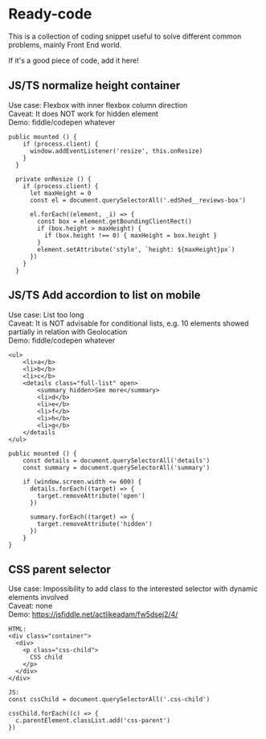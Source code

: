 # Ready-code
This is a collection of coding snippet useful to solve different common problems, mainly Front End world.

If it's a good piece of code, add it here!

## JS/TS normalize height container

Use case: Flexbox with inner flexbox column direction<br>
Caveat: It does NOT work for hidden element<br>
Demo: fiddle/codepen whatever

```
public mounted () {
    if (process.client) {
      window.addEventListener('resize', this.onResize)
    }
  }

  private onResize () {
    if (process.client) {
      let maxHeight = 0
      const el = document.querySelectorAll('.edShed__reviews-box')

      el.forEach((element, _i) => {
        const box = element.getBoundingClientRect()
        if (box.height > maxHeight) {
          if (box.height !== 0) { maxHeight = box.height }
        }
        element.setAttribute('style', `height: ${maxHeight}px`)
      })
    }
  }
```


## JS/TS Add accordion to list on mobile

Use case: List too long<br>
Caveat: It is NOT advisable for conditional lists, e.g. 10 elements showed partially in relation with Geolocation<br>
Demo: fiddle/codepen whatever

```
<ul>
    <li>a</b>
    <li>b</b>
    <li>c</b>
    <details class="full-list" open>
        <summary hidden>See more</summary>
        <li>d</b>
        <li>e</b>
        <li>f</b>
        <li>h</b>
        <li>g</b>
    </details
</ul>

public mounted () {
    const details = document.querySelectorAll('details')
    const summary = document.querySelectorAll('summary')

    if (window.screen.width <= 600) {
      details.forEach((target) => {
        target.removeAttribute('open')
      })

      summary.forEach((target) => {
        target.removeAttribute('hidden')
      })
    }
}
```


## CSS parent selector

Use case: Impossibility to add class to the interested selector with dynamic elements involved<br>
Caveat: none<br>
Demo: https://jsfiddle.net/actlikeadam/fw5dsej2/4/

```
HTML:
<div class="container">
  <div>
    <p class="css-child">
      CSS child
    </p>
  </div>
</div>

JS:
const cssChild = document.querySelectorAll('.css-child')

cssChild.forEach((c) => {
  c.parentElement.classList.add('css-parent')
})
```
